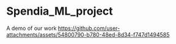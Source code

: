 # Spendia_ML_project

A demo of our work
https://github.com/user-attachments/assets/54800790-b780-48ed-8d34-f747d1494585


